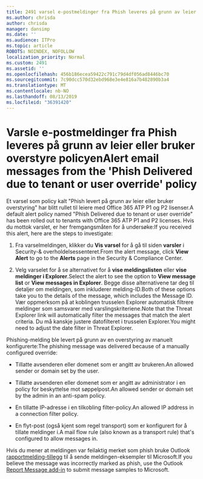 ```yaml
---
title: 2491 varsel e-postmeldinger fra Phish leveres på grunn av leier eller bruker overstyre policyen
ms.author: chrisda
author: chrisda
manager: dansimp
ms.date: ''
ms.audience: ITPro
ms.topic: article
ROBOTS: NOINDEX, NOFOLLOW
localization_priority: Normal
ms.custom: 2491
ms.assetid: ''
ms.openlocfilehash: 456b186ecea59422c791c79d4df056ad8446bc70
ms.sourcegitcommit: 7c90dcc570d32ebd968e3e4e816a7b482890b3a4
ms.translationtype: MT
ms.contentlocale: nb-NO
ms.lasthandoff: 08/13/2019
ms.locfileid: "36391420"
---
```

# <a name="alert-email-messages-from-the-phish-delivered-due-to-tenant-or-user-override-policy"></a><span data-ttu-id="821fc-102">Varsle e-postmeldinger fra Phish leveres på grunn av leier eller bruker overstyre policyen</span><span class="sxs-lookup"><span data-stu-id="821fc-102">Alert email messages from the 'Phish Delivered due to tenant or user override' policy</span></span>

<span data-ttu-id="821fc-103">Et varsel som policy kalt "Phish levert på grunn av leier eller bruker overstyring" har blitt rullet til leiere med Office 365 ATP P1 og P2 lisenser.</span><span class="sxs-lookup"><span data-stu-id="821fc-103">A default alert policy named "Phish Delivered due to tenant or user override" has been rolled out to tenants with Office 365 ATP P1 and P2 licenses.</span></span> <span data-ttu-id="821fc-104">Hvis du mottok varslet, er her fremgangsmåten for å undersøke:</span><span class="sxs-lookup"><span data-stu-id="821fc-104">If you received this alert, here are the steps to investigate:</span></span>

1. <span data-ttu-id="821fc-105">Fra varselmeldingen, klikker du **Vis varsel** for å gå til siden **varsler** i Security-& overholdelsessenteret.</span><span class="sxs-lookup"><span data-stu-id="821fc-105">From the alert message, click **View Alert** to go to the **Alerts** page in the Security & Compliance Center.</span></span>

2. <span data-ttu-id="821fc-106">Velg varselet for å se alternativet for å **vise meldingslisten** eller **vise meldinger i Explorer**.</span><span class="sxs-lookup"><span data-stu-id="821fc-106">Select the alert to see the option to **View message list** or **View messages in Explorer**.</span></span> <span data-ttu-id="821fc-107">Begge disse alternativene tar deg til detaljer om meldingen, som inkluderer melding-ID.</span><span class="sxs-lookup"><span data-stu-id="821fc-107">Both of these options take you to the details of the message, which includes the Message ID.</span></span> <span data-ttu-id="821fc-108">Vær oppmerksom på at koblingen trusselen Explorer automatisk filtrere meldinger som samsvarer med varslingskriteriene.</span><span class="sxs-lookup"><span data-stu-id="821fc-108">Note that the Threat Explorer link will automatically filter the messages that match the alert criteria.</span></span> <span data-ttu-id="821fc-109">Du må kanskje justere datofilteret i trusselen Explorer.</span><span class="sxs-lookup"><span data-stu-id="821fc-109">You might need to adjust the date filter in Threat Explorer.</span></span>

<span data-ttu-id="821fc-110">Phishing-melding ble levert på grunn av en overstyring av manuelt konfigurerte:</span><span class="sxs-lookup"><span data-stu-id="821fc-110">The phishing message was delivered because of a manually configured override:</span></span>

- <span data-ttu-id="821fc-111">Tillatte avsenderen eller domenet som er angitt av brukeren.</span><span class="sxs-lookup"><span data-stu-id="821fc-111">An allowed sender or domain set by the user.</span></span>

- <span data-ttu-id="821fc-112">Tillatte avsenderen eller domenet som er angitt av administrator i en policy for beskyttelse mot søppelpost.</span><span class="sxs-lookup"><span data-stu-id="821fc-112">An allowed sender or domain set by the admin in an anti-spam policy.</span></span>

- <span data-ttu-id="821fc-113">En tillatte IP-adresse i en tilkobling filter-policy.</span><span class="sxs-lookup"><span data-stu-id="821fc-113">An allowed IP address in a connection filter policy.</span></span>

- <span data-ttu-id="821fc-114">En flyt-post (også kjent som regel transport) som er konfigurert for å tillate meldinger i.</span><span class="sxs-lookup"><span data-stu-id="821fc-114">A mail flow rule (also known as a transport rule) that's configured to allow messages in.</span></span>

<span data-ttu-id="821fc-115">Hvis du mener at meldingen var feilaktig merket som phish bruke Outlook [rapportmelding-tillegg](https://support.office.com/article/b5caa9f1-cdf3-4443-af8c-ff724ea719d2) til å sende meldingen-eksempler til Microsoft.</span><span class="sxs-lookup"><span data-stu-id="821fc-115">If you believe the message was incorrectly marked as phish, use the Outlook [Report Message add-in](https://support.office.com/article/b5caa9f1-cdf3-4443-af8c-ff724ea719d2) to submit message samples to Microsoft.</span></span>
